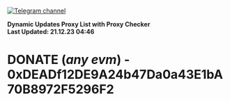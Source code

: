 [![Telegram channel](https://img.shields.io/endpoint?url=https://runkit.io/damiankrawczyk/telegram-badge/branches/master?url=https://t.me/n4z4v0d)](https://t.me/n4z4v0d) 

**Dynamic Updates Proxy List with Proxy Checker**  
**Last Updated: 21.12.23 04:46**

# DONATE (_any evm_) - 0xDEADf12DE9A24b47Da0a43E1bA70B8972F5296F2
